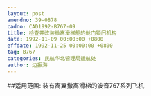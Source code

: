 ```yaml
---
layout: post
amendno: 39-0878
cadno: CAD1992-B767-09
title: 检查并改装撤离滑梯舱的舱门锁闩机构
date: 1992-11-09 00:00:00 +0800
effdate: 1992-11-25 00:00:00 +0800
tag: B767
categories: 民航华北管理局适航处
author: 边振海
---
```


##适用范围:
装有离翼撤离滑梯的波音767系列飞机

